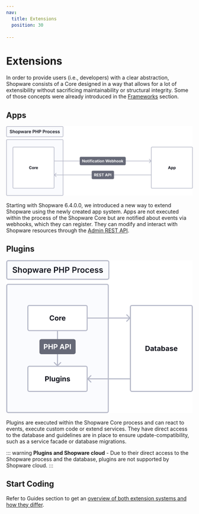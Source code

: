 ```yaml
---
nav:
  title: Extensions
  position: 30

---
```


# Extensions

In order to provide users \(i.e., developers\) with a clear abstraction, Shopware consists of a Core designed in a way that allows for a lot of extensibility without sacrificing maintainability or structural integrity. Some of those concepts were already introduced in the [Frameworks](../framework/) section.

## Apps

![](../../assets/concepts-extensions-apps.svg)

Starting with Shopware 6.4.0.0, we introduced a new way to extend Shopware using the newly created app system. Apps are not executed within the process of the Shopware Core but are notified about events via webhooks, which they can register. They can modify and interact with Shopware resources through the [Admin REST API](https://shopware.stoplight.io/docs/admin-api/twpxvnspkg3yu-quick-start-guide).

## Plugins

![](../../assets/concepts-extensions-plugins.svg)

Plugins are executed within the Shopware Core process and can react to events, execute custom code or extend services. They have direct access to the database and guidelines are in place to ensure update-compatibility, such as a service facade or database migrations.

::: warning
**Plugins and Shopware cloud** - Due to their direct access to the Shopware process and the database, plugins are not supported by Shopware cloud.
:::

## Start Coding

Refer to Guides section to get an [overview of both extension systems and how they differ](../../guides/plugins/overview).

